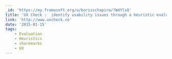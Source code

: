 ```yaml
---
_id: 'https://my.framasoft.org/u/borisschapira/?W4YlsQ'
title: 'UX Check :  identify usability issues through a heuristic evaluation'
link: 'http://www.uxcheck.co'
date: '2015-01-15'
tags:
    - Evaluation
    - Heuristics
    - sharemarks
    - UX
---
```


<div class="markdown"><p></p></div>
